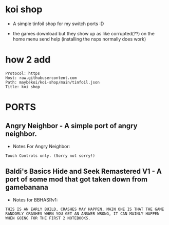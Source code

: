 # koi shop

* A simple tinfoil shop for my switch ports :D

* the games download but they show up as like corrupted(??) on the home menu send help (installing the nsps normally does work)

# how 2 add

```
Protocol: https
Host: raw.githubusercontent.com
Path: maybekoi/koi-shop/main/tinfoil.json
Title: koi shop
```

# PORTS

## Angry Neighbor - A simple port of angry neighbor.

* Notes For Angry Neighbor:

```
Touch Controls only. (Sorry not sorry!)
```

## Baldi's Basics Hide and Seek Remastered V1 - A port of some mod that got taken down from gamebanana

* Notes for BBHASRv1:

```
THIS IS AN EARLY BUILD, CRASHES MAY HAPPEN, MAIN ONE IS THAT THE GAME RANDOMLY CRASHES WHEN YOU GET AN ANSWER WRONG, IT CAN MAINLY HAPPEN WHEN GOING FOR THE FIRST 2 NOTEBOOKS.
```